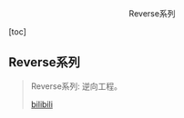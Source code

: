 <center>Reverse系列</center>



[toc]









## Reverse系列

> Reverse系列: 逆向工程。
>
> [bilibili](https://www.bilibili.com/video/BV1pp4y1R7sF/2)
